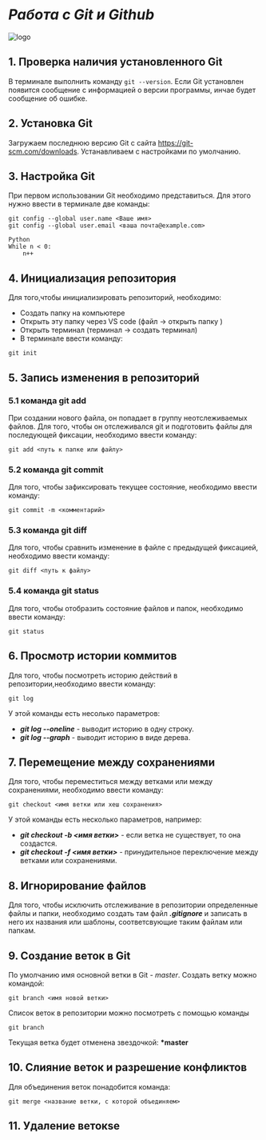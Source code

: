 # *Работа с Git и Github*
![logo](git.jpeg)
## 1. Проверка наличия установленного Git
В терминале выполнить команду `git --version`.
Если Git установлен появится сообщение с информацией о версии программы, инчае будет сообщение об ошибке.

## 2. Установка Git
Загружаем последнюю версию Git с сайта
https://git-scm.com/downloads.
Устанавливаем с настройками по умолчанию. 

## 3. Настройка Git
При первом использовании Git необходимо представиться. Для этого нужно ввести в терминале две команды:

```
git config --global user.name <Ваше имя>
git config --global user.email <ваша почта@example.com>
```
```
Python
While n < 0:
    n++
```
## 4. Инициализация репозитория
Для того,чтобы инициализировать репозиторий, необходимо:
* Создать папку на компьютере 
* Открыть эту папку через VS code (файл -> открыть папку )
* Открыть терминал (терминал -> создать терминал)
* В терминале ввести команду:
```
git init
```
## 5. Запись изменения в репозиторий
### 5.1 команда git add
При создании нового файла, он попадает в группу неотслеживаемых файлов. Для того, чтобы он отслеживался git и подготовить файлы для последующей фиксации, необходимо ввести команду:
```
git add <путь к папке или файлу> 
```
### 5.2 команда git commit 
Для того, чтобы зафиксировать текущее состояние, необходимо ввести команду:
```
git commit -m <комментарий>
```
### 5.3 команда git diff
Для того, чтобы сравнить изменение в файле с предыдущей фиксацией, необходимо ввести команду:
```
git diff <путь к файлу>
```
### 5.4 команда git status
Для того, чтобы отобразить состояние файлов и папок, необходимо ввести команду:
```
git status
```
## 6. Просмотр истории коммитов
Для того, чтобы посмотреть историю действий в репозитории,необходимо ввести команду:
```
git log
```
У этой команды есть несолько параметров: 
* ***git log --oneline*** - выводит историю в одну строку.
* ***git log --graph*** - выводит историю в виде дерева.

## 7. Перемещение между сохранениями
Для того, чтобы переместиться между ветками или между сохранениями, необходимо ввести команду:
```
git checkout <имя ветки или хеш сохранения>
```
У этой команды есть несколько параметров, например:
* ***git checkout -b <имя ветки>*** - если ветка не существует, то она создастся. 
* ***git checkout -f <имя ветки>*** - принудительное переключение между ветками или сохранениями. 

## 8. Игнорирование файлов
Для того, чтобы исключить отслеживание в репозитории определенные файлы и папки, необходимо создать там файл ***.gitignore*** и записать в него их названия или шаблоны, соответсвующие таким файлам или папкам. 

## 9. Создание веток в Git 
По умолчанию имя основной ветки в Git - *master*.
Создать ветку можно командой:
```
git branch <имя новой ветки>
```
Список веток в репозитории можно посмотреть с помощью команды
```
git branch
```
Текущая ветка будет отменена звездочкой: **\*master**
## 10. Слияние веток и разрешение конфликтов 
Для объединения веток понадобится команда:
```
git merge <название ветки, с которой объединяем>
```
## 11. Удаление ветокse